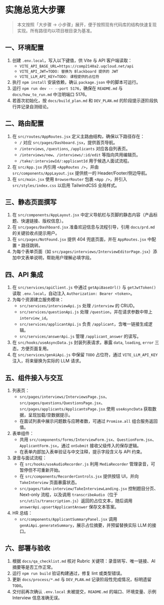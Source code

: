 # 实施总览大步骤

> 本文按照「大步骤 → 小步骤」展开，便于按照现有代码库的结构快速复现实现。所有路径均以项目根目录为基准。

## 一、环境配置

1. 创建 `.env.local`，写入以下键值，供 Vite 与 API 客户端读取：
   - `VITE_API_BASE_URL=https://comp2140a2.uqcloud.net/api`
   - `VITE_API_JWT=TODO: 替换为 Blackboard 提供的 JWT`
   - `VITE_LLM_API_KEY=TODO: 课程提供的占位符`
2. 执行 `npm install` 安装依赖，确认 `package.json` 中的脚本可运行。
3. 运行 `npm run dev -- --port 5176`，确保在 `README.md` 与 `docs/how_to_run.md` 中注明端口 5176。
4. 若首次初始化，按 `docs/build_plan.md` 和 `DEV_PLAN.md` 的阶段提示逐阶段执行并记录自测结论。

## 二、路由配置

1. 在 `src/routes/AppRoutes.jsx` 定义主路由结构，确保以下路径存在：
   - `/` 对应 `src/pages/Dashboard.jsx`，提供首页导航。
   - `/interviews`, `/questions`, `/applicants` 对应各自列表页。
   - `/interviews/new`、`/interviews/:id/edit` 等指向共用编辑页。
   - `/take/:interviewId/:applicantId` 用于候选人面试流程。
2. 在 `src/App.jsx` 内引用 `<AppRoutes />`，并由 `src/components/AppLayout.jsx` 提供统一的 Header/Footer/侧边导航。
3. 在 `src/main.jsx` 使用 `BrowserRouter` 包裹 `<App />`，并引入 `src/styles/index.css` 以启用 TailwindCSS 全局样式。

## 三、静态页面撰写

1. 在 `src/components/AppLayout.jsx` 中定义导航栏与页脚的静态内容（产品标题、快速链接、版权信息）。
2. 在 `src/pages/Dashboard.jsx` 准备欢迎信息与流程引导，引用 `docs/prd.md` 的关键验收点提示用户。
3. 在 `src/pages/NotFound.jsx` 提供 404 兜底页面，并在 `AppRoutes.jsx` 中配置 `*` 路径跳转。
4. 为每个表单页面（如 `src/pages/interviews/InterviewEditorPage.jsx`）添加中文表单说明，帮助用户理解必填字段。

## 四、API 集成

1. 在 `src/services/apiClient.js` 中通过 `getApiBaseUrl()` 与 `getJwtToken()` 读取 `.env.local`，自动注入 `Authorization: Bearer <token>`。
2. 为每个资源建立服务模块：
   - `src/services/interviewApi.js` 处理 `/interview` 的 CRUD。
   - `src/services/questionApi.js` 处理 `/question`，并在请求参数中带上 `interview_id`。
   - `src/services/applicantApi.js` 负责 `/applicant`，含唯一链接生成逻辑。
   - `src/services/answerApi.js` 管理 `/applicant_answer` 的读写。
3. 在 `src/hooks/useAsyncData.js` 封装列表请求，暴露 `data`, `loading`, `error` 三态，方便页面复用。
4. 在 `src/services/genAiApi.js` 中保留 `TODO` 占位符，通过 `VITE_LLM_API_KEY` 注入，将来替换为实际的 LLM 请求。

## 五、组件接入与交互

1. 列表页：
   - `src/pages/interviews/InterviewsPage.jsx`、`src/pages/questions/QuestionsPage.jsx`、`src/pages/applicants/ApplicantsPage.jsx` 使用 `useAsyncData` 获取数据，呈现加载/空数据提示。
   - 在面试列表中展示问题数与应聘者数，可通过 `Promise.all` 组合服务返回值。
2. 表单组件：
   - 共用 `src/components/forms/InterviewForm.jsx`、`QuestionForm.jsx`、`ApplicantForm.jsx`，通过 `onSubmit` 接收父级传入的保存逻辑。
   - 在表单内部加入表单验证与中文注释，提示字段含义与 API 约束。
3. 录音与面试流程：
   - 在 `src/hooks/useAudioRecorder.js` 利用 `MediaRecorder` 管理录音，可暂停但不可重新开始。
   - 在 `src/components/RecorderControls.jsx` 提供按钮 UI，并向 `TakeInterview` 页面暴露状态。
   - `src/pages/take-interview/TakeInterviewLanding.jsx` 控制题目分页、Next-only 流程，以及调用 `transcribeAudio`（位于 `src/utils/transcription.js`）返回的占位文本，随后调用 `answerApi.upsertApplicantAnswer` 保存文本答案。
4. HR 总结：
   - `src/components/ApplicantSummaryPanel.jsx` 调用 `genAiApi.generateSummary`，展示占位摘要，并预留替换实际 LLM 的接口。

## 六、部署与验收

1. 根据 `docs/qa_checklist.md` 核对 Rubric 关键项：录音转写、唯一链接、AI 摘要等是否工作正常。
2. 运行 `npm run build` 验证构建通过，修复 lint 或类型错误。
3. 更新 `docs/process/*.md` 与 `DEV_PLAN.md` 记录阶段性完成情况，标明遗留 `TODO`。
4. 交付前再次确认 `.env.local` 未被提交，`README.md` 的端口、环境变量、示例 Interview 信息准确无误。
